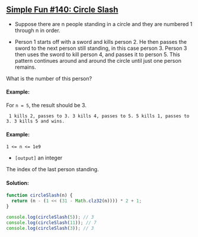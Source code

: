 ## [Simple Fun #140: Circle Slash](https://www.codewars.com/kata/58a6ac309b5762b7aa000030)

- Suppose there are n people standing in a circle and they are numbered 1 through n in order.

- Person 1 starts off with a sword and kills person 2. He then passes the sword to the next person still standing, in this case person 3. Person 3 then uses the sword to kill person 4, and passes it to person 5. This pattern continues around and around the circle until just one person remains.

What is the number of this person?

#### Example:

For `n = 5`, the result should be 3.

` 1 kills 2, passes to 3. 3 kills 4, passes to 5. 5 kills 1, passes to 3. 3 kills 5 and wins.`

#### Example:

`1 <= n <= 1e9`

- `[output]` an integer

The index of the last person standing.

#### Solution:

```js
function circleSlash(n) {
  return (n - (1 << (31 - Math.clz32(n)))) * 2 + 1;
}

console.log(circleSlash(5)); // 3
console.log(circleSlash(11)); // 7
console.log(circleSlash(3)); // 3
```
